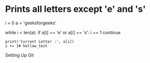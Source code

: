 # Prints all letters except 'e' and 's' 
i = 0
a = 'geeksforgeeks'
  
while i < len(a): 
    if a[i] == 'e' or a[i] == 's': 
        i += 1
        continue
          
    print('Current Letter :', a[i]) 
    i += 1# hellow_test
Setting  Up Git
